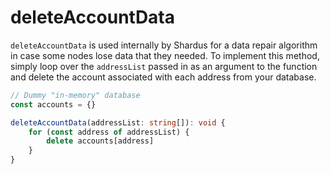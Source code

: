 # deleteAccountData

`deleteAccountData` is used internally by Shardus for a data repair algorithm in case some nodes lose data that they needed. To implement this method, simply loop over the `addressList` passed in as an argument to the function and delete the account associated with each address from your database.

```ts
// Dummy "in-memory" database
const accounts = {}

deleteAccountData(addressList: string[]): void {
    for (const address of addressList) {
        delete accounts[address]
    }
}
```
